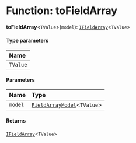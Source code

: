 # Function: toFieldArray

**toFieldArray**<`TValue`>(`model`): [`IFieldArray`](/en/auto-docs/form/interfaces/IFieldArray.md)<`TValue`>

#### Type parameters

| Name |
| :------ |
| `TValue` |

#### Parameters

| Name | Type |
| :------ | :------ |
| `model` | [`FieldArrayModel`](/en/auto-docs/form/classes/FieldArrayModel.md)<`TValue`> |

#### Returns

[`IFieldArray`](/en/auto-docs/form/interfaces/IFieldArray.md)<`TValue`>
